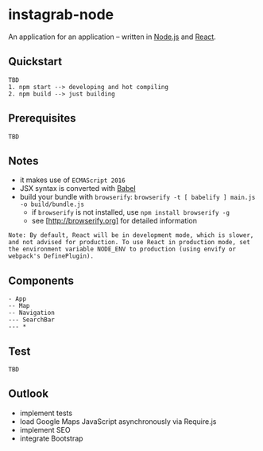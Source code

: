 # instagrab-node
An application for an application – written in [Node.js](https://nodejs.org/en/) and [React](https://facebook.github.io/react/).

## Quickstart

```
TBD
1. npm start --> developing and hot compiling
2. npm build --> just building
```

## Prerequisites

```
TBD
```

## Notes

* it makes use of `ECMAScript 2016`
* JSX syntax is converted with [Babel](https://babeljs.io)
* build your bundle with `browserify`: `browserify -t [ babelify ] main.js -o build/bundle.js`
  * if `browserify` is not installed, use `npm install browserify -g`
  * see [http://browserify.org] for detailed information

```
Note: By default, React will be in development mode, which is slower, and not advised for production. To use React in production mode, set the environment variable NODE_ENV to production (using envify or webpack's DefinePlugin).
```

## Components

```
- App
-- Map
-- Navigation
--- SearchBar
--- *
```

## Test

```
TBD
```

## Outlook

* implement tests
* load Google Maps JavaScript asynchronously via Require.js
* implement SEO
* integrate Bootstrap
